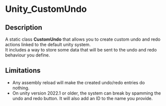 # Unity_CustomUndo

## Description
A static class **CustomUndo** that allows you to create custom undo and redo actions linked to the default unity system.  
It includes a way to store some data that will be sent to the undo and redo behaviour you define.

## Limitations
 - Any assembly reload will make the created undo/redo entries do nothing.
 - On unity version 2022.1 or older, the system can break by spamming the undo and redo button. It will also add an ID to the name you provide.
